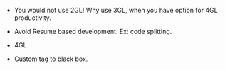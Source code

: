 
* You would not use 2GL! Why use 3GL, when you have option for 4GL productivity.

* Avoid Resume based development. Ex: code splitting.

* 4GL

* Custom tag to black box.


